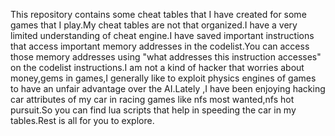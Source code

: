 This repository contains some cheat tables that I have created for some games that I play.My cheat tables are not that organized.I have a very limited understanding of cheat engine.I have saved important instructions that access important memory addresses in the codelist.You can access those memory addresses using "what addresses this instruction accesses" on the codelist instructions.I am not a kind of hacker that worries about money,gems in games,I generally like to exploit physics engines of games to have an unfair advantage over the AI.Lately ,I have been enjoying hacking car attributes of my car in racing games like nfs most wanted,nfs hot pursuit.So you can find lua scripts that help in speeding the car in my tables.Rest is all for you to explore.